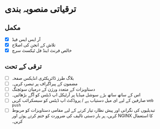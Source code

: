# ترقیاتی منصوبہ بندی

## مکمل

- [x] آر ایس ایس فیڈ
- [x] تلاش کے انجن کی اصلاح
- [x] خالص فرنٹ اینڈ فل ٹیکسٹ سرچ

## ترقی کے تحت

- [ ] بلاگ طرز ڈائریکٹری انڈیکس صفحہ
- [ ] مضمون کے پیراگراف پر تبصرہ کریں۔
- [ ] دستاویزات کے متعدد ورژن کے درمیان سوئچنگ
- [ ] اس کے ساتھ ساتھ بڑے سوشل میڈیا پر آرٹیکل اپ ڈیٹس کو آگے بڑھائیں۔
- [ ] صارفین کے لیے ای میل دستیاب ہے / پروڈکٹ اپ ڈیٹس کو سبسکرائب کریں `web push`
- [ ] تبدیلیوں کی نگرانی اور پیش نظارہ تیار کرنے کے لیے مقامی دستاویزات کو مربوط کریں، ہر بار دستی تالیف کی ضرورت کو ختم کرتے ہوئے اور NGINX کا استعمال کریں۔